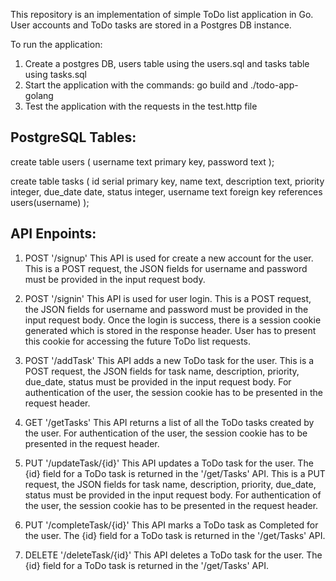 This repository is an implementation of simple ToDo list application in Go.
User accounts and ToDo tasks are stored in a Postgres DB instance.

To run the application:

1) Create a postgres DB, users table using the users.sql and tasks table using tasks.sql
2) Start the application with the commands: go build and ./todo-app-golang
3) Test the application with the requests in the test.http file

PostgreSQL Tables:
------------------
create table users (
          username text primary key,
          password text
);

create table tasks (
	id serial primary key, 
	name text, 
	description text, 
	priority integer,
	due_date date, 
	status integer,
	username text foreign key references users(username)
);


API Enpoints:
-------------
1) POST '/signup'
This API is used for create a new account for the user. 
This is a POST request, the JSON fields for username and password must be provided in the input request body.



2) POST '/signin'
This API is used for user login.
This is a POST request, the JSON fields for username and password must be provided in the input request body.
Once the login is success, there is a session cookie generated which is stored in the response header.
User has to present this cookie for accessing the future ToDo list requests.

 
3) POST '/addTask'
This API adds a new ToDo task for the user.
This is a POST request, the JSON fields for task name, description, priority, due_date, status must be provided in the input request body.
For authentication of the user, the session cookie has to be presented in the request header.


4) GET '/getTasks'
This API returns a list of all the ToDo tasks created by the user.
For authentication of the user, the session cookie has to be presented in the request header.


5) PUT '/updateTask/{id}'
This API updates a ToDo task for the user.
The {id} field for a ToDo task is returned in the '/get/Tasks' API.
This is a PUT request, the JSON fields for task name, description, priority, due_date, status must be provided in the input request body.
For authentication of the user, the session cookie has to be presented in the request header.



6) PUT '/completeTask/{id}'
This API marks a ToDo task as Completed for the user.
The {id} field for a ToDo task is returned in the '/get/Tasks' API.



7) DELETE '/deleteTask/{id}'
This API deletes a ToDo task for the user.
The {id} field for a ToDo task is returned in the '/get/Tasks' API.

